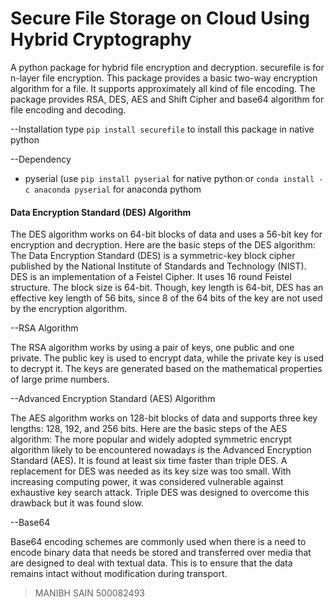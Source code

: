 # Secure File Storage on Cloud Using Hybrid Cryptography 

A python package for hybrid file encryption and decryption. securefile is for n-layer file encryption. This package provides a basic two-way encryption algorithm for a file. It supports approximately all kind of file encoding. The package provides RSA, DES, AES and Shift Cipher and base64 algorithm for file encoding and decoding.


--Installation
type `pip install securefile` to install this package in native python

--Dependency
 - pyserial (use `pip install pyserial` for native python or `conda install -c anaconda pyserial` for anaconda pythom

#### Data Encryption Standard (DES) Algorithm
The DES algorithm works on 64-bit blocks of data and uses a 56-bit key for encryption and decryption. Here are the basic steps of the DES algorithm:
The Data Encryption Standard (DES) is a symmetric-key block cipher published by the National Institute of Standards and Technology (NIST). DES is an implementation of a Feistel Cipher. It uses 16 round Feistel structure. The block size is 64-bit. Though, key length is 64-bit, DES has an effective key length of 56 bits, since 8 of the 64 bits of the key are not used by the encryption algorithm.

--RSA Algorithm

The RSA algorithm works by using a pair of keys, one public and one private. The public key is used to encrypt data, while the private key is used to decrypt it. The keys are generated based on the mathematical properties of large prime numbers.

--Advanced Encryption Standard (AES) Algorithm

The AES algorithm works on 128-bit blocks of data and supports three key lengths: 128, 192, and 256 bits. Here are the basic steps of the AES algorithm:
The more popular and widely adopted symmetric encrypt algorithm likely to be encountered nowadays is the Advanced Encryption Standard (AES). It is found at least six time faster than triple DES.
A replacement for DES was needed as its key size was too small. With increasing computing power, it was considered vulnerable against exhaustive key search attack. Triple DES was designed to overcome this drawback but it was found slow.

--Base64

Base64 encoding schemes are commonly used when there is a need to encode binary data that needs be stored and transferred over media that are designed to deal with textual data. This is to ensure that the data remains intact without modification during transport.

>MANIBH SAIN 500082493
